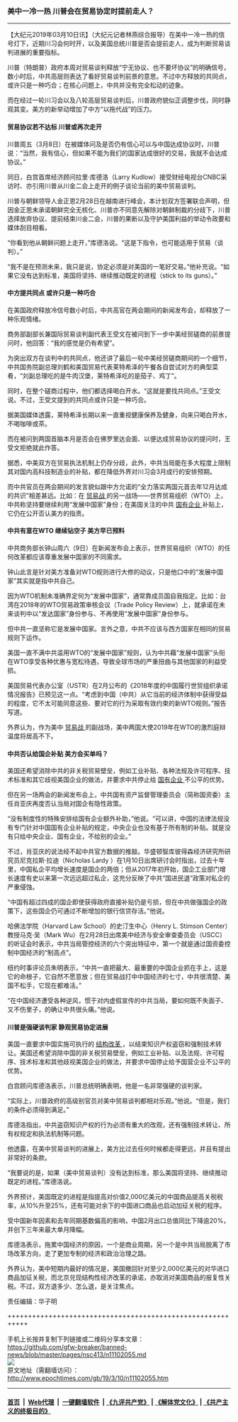 ### 美中一冷一热 川普会在贸易协定时提前走人？
------------------------

<p>
 【大纪元2019年03月10日讯】（大纪元记者林燕综合报导）在美中一冷一热的信号灯下，近期川习会何时开，以及美国总统川普是否会提前走人，成为判断贸易谈判进展的重要指标。
</p>
<p>
 川普（特朗普）政府本周对贸易谈判释放“宁无协议、也不要坏协议”的明确信号，数小时后，中共高层则表达了看好贸易谈判前景的意思。不过中方释放的共同点，或许只是一种巧合；在核心问题上，中共并没有完全松动的迹象。
</p>
<p>
 而在经过一轮川习会以及八轮高层贸易谈判后，川普政府貌似正调整步伐，同时静观其变。美方的新举动增加了中方“以拖代战”的压力。
</p>
<h4>
 贸易协议若不达标 川普或再次走开
</h4>
<p>
 川普周五（3月8日）在被媒体问及是否仍有信心可以与中国达成协议时，川普说：“当然，我有信心，但如果不能为我们的国家达成很好的交易，我就不会达成协议。”
</p>
<p>
 同日，白宫首席经济顾问拉里‧库德洛（Larry Kudlow）接受财经电视台CNBC采访时、亦引用川普从川金二会上走开的例子谈论当前的美中贸易谈判。
</p>
<p>
 川普与朝鲜领导人金正恩2月28日在越南进行峰会，本计划双方签署联合声明，但因金正恩未承诺朝鲜完全无核化、川普亦不同意先解除对朝鲜制裁的分歧下，川普选择放弃协议、提前结束川金二会，川普的果断以及守护美国利益的举动令政要和媒体刮目相看。
</p>
<p>
 “你看到他从朝鲜问题上走开，”库德洛说。“这是下指令，也可能适用于贸易（谈判）。”
</p>
<p>
 “我不是在预测未来，我只是说，协定必须是对美国的一笔好交易。”他补充说。“如果它没有达到标准，美国将坚持、继续推动既定的进程（stick to its guns）。”
</p>
<h4>
 中方提共同点 或许只是一种巧合
</h4>
<p>
 在美国政府释放冷信号数小时后，中共高官在两会期间的新闻发布会，却释放了一种乐观情绪。
</p>
<p>
 商务部副部长兼国际贸易谈判副代表王受文在被问到下一步中美经贸磋商的前景提问时，他回答：“我的感觉是仍有希望”。
</p>
<p>
 为突出双方在谈判中的共同点，他还讲了最后一轮中美经贸磋商期间的一个细节，中共国务院副总理刘鹤和美国贸易代表莱特希泽的午餐各自尝试对方的典型菜肴，“刘副总理吃的是牛肉汉堡，莱特希泽吃的是茄子、鸡丁”。
</p>
<p>
 同时，在整个磋商过程中，他们都选择喝白开水。“这就是要找共同点。”王受文说。不过，王受文提到的共同点或许只是一种巧合。
</p>
<p>
 据美国媒体透露，莱特希泽长期以来一直重视健康保养及健身，向来只喝白开水，不喝咖啡或茶。
</p>
<p>
 而在被问到两国首脑本月是否会在佛罗里达会面、以便达成贸易协议的提问时，王受文拒绝就此作答。
</p>
<p>
 据悉，中美双方在贸易执法机制上仍存分歧，此外，中共当局能在多大程度上限制其对国内高科技制造业的补贴，都在降低外界对川习会3月成行的安排预期。
</p>
<p>
 而中共官员在两会期间的发言貌似跟中方允诺的“全力落实两国元首去年12月达成的共识”相差甚远。比如：在
 <a href="http://www.epochtimes.com/gb/tag/%E8%B4%B8%E6%98%93%E6%88%98.html">
  贸易战
 </a>
 的另一战场——世界贸易组织（WTO）上，中共称坚持要继续利用“发展中国家”身份；在美国关注的中共
 <a href="http://www.epochtimes.com/gb/tag/%E5%9B%BD%E6%9C%89%E4%BC%81%E4%B8%9A.html">
  国有企业
 </a>
 补贴上，它仍在公开否认美方的指责。
</p>
<h4>
 中共有意在WTO 继续钻空子 美方早已预料
</h4>
<p>
 中共商务部长钟山周六（9日）在新闻发布会上表示，世界贸易组织（WTO）的任何改革都应该尊重发展中国家的不同需求。
</p>
<p>
 钟山此言是针对美方准备对WTO规则进行大修的动议，只是他口中的“发展中国家”其实就是指中共自己。
</p>
<p>
 因为WTO机制未准确界定何为“发展中国家”，通常靠成员国自我指定。比如：台湾在2018年的WTO贸易政策审核会议（Trade Policy Review）上，就承诺在未来谈判中以“发达国家”身份参与、不再使用“发展中国家”身份参与。
</p>
<p>
 但中共一直坚称它是发展中国家。言外之意，中共不应该与西方国家在相同的贸易规则下运作。
</p>
<p>
 美国一直不满中共滥用WTO的“发展中国家”规则，认为中共藉“发展中国家”头衔在WTO享受各种优惠与宽松待遇，导致全球市场的严重扭曲与其他国家的利益受损。
</p>
<p>
 美国贸易代表办公室（USTR）在2月公布的《2018年度的中国履行世贸组织承诺情况报告》已预见这一点。“考虑到中国（中共）从它当前的经济体制中获得受益的程度，它不太可能同意这些、要对它的行为采取有效约束的新WTO规则。”报告写道。
</p>
<p>
 外界认为，作为美中
 <a href="http://www.epochtimes.com/gb/tag/%E8%B4%B8%E6%98%93%E6%88%98.html">
  贸易战
 </a>
 的副战场，美中两国大使2019年在WTO的激烈庭辩温度将居高不下。
</p>
<h4>
 中共否认给国企补贴 美方会买单吗？
</h4>
<p>
 美国还希望消除中共的非关税贸易壁垒，例如工业补贴、各种法规及许可程序、技术标准和其它歧视美国企业的做法，并要求中共停止给
 <a href="http://www.epochtimes.com/gb/tag/%E5%9B%BD%E6%9C%89%E4%BC%81%E4%B8%9A.html">
  国有企业
 </a>
 不公平的优势。
</p>
<p>
 但在另一场两会的新闻发布会上，中共国有资产监督管理委员会（简称国资委）主任肖亚庆再度否认当局对国企有隐性政策。
</p>
<p>
 “没有制度性的特殊安排给国有企业额外补助，”他说。“可以讲，中国的法律法规没有专门针对中国国有企业补贴的规定，中央企业也没有基于所有制的补贴。就是没有只给中央企业、国有企业，不给别的企业。”
</p>
<p>
 不过，肖亚庆的说法经不起中共官方数据的推敲。华盛顿智库彼得森经济研究所研究员尼克拉斯·拉迪（Nicholas Lardy ）在1月10日出席研讨会时指出，过去十年里，中国私企平均增长速度是国企的两倍；但从2017年初开始，国企工业部门增长速度有史以来第一次远远超过私企，这充分反映了中共“国进民退”政策对私企的严重侵蚀。
</p>
<p>
 “中国有超过四成的国企即使获得政府直接补贴仍是亏损，但在中共做强国企的政策下，这些国企仍可通过不断增加的银行信贷存活。”他说。
</p>
<p>
 哈佛法学院（Harvard Law School）的史汀生中心（Henry L. Stimson Center）教授马克‧吴（Mark Wu）在2月28日出席美中经济与安全审查委员会（USCC）的听证会时表示，中共当局管控经济的六个突出特征中，第一个就是通过国资委控制中国经济的“制高点”。
</p>
<p>
 纽约时事评论员朱明表示，“中共一直把最大、最重要的中国企业抓在手上，这是它的命根子，它自然不愿意放；但在贸易战打中中国经济的七寸，中共很清楚、美国不松手，它现在都难活。”
</p>
<p>
 “在中国经济遭受各种逆风，惯于对内虚假宣传的中共当局，要如何既不失面子、又不伤里子，的确让中共很头痛。”他说。
</p>
<h4>
 川普是强硬谈判家 静观贸易协定进展
</h4>
<p>
 美国一直要求中国实施可执行的
 <a href="http://www.epochtimes.com/gb/tag/%E7%BB%93%E6%9E%84%E6%94%B9%E9%9D%A9.html">
  结构改革
 </a>
 ，以结束知识产权盗窃和强制技术转让。美国还希望消除中国的非关税贸易壁垒，例如工业补贴、以及法规、许可程序、技术标准和其他歧视美国企业的做法，并要求中国停止给予国营企业不公平的优势。
</p>
<p>
 白宫顾问库德洛表示，川普总统明确表明，他是一名非常强硬的谈判家。
</p>
<p>
 “实际上，川普政府的高级别官员对美中贸易谈判都相对乐观。”他说。“但是，我们的条件必须得到满足。”
</p>
<p>
 库德洛指出，中共盗窃知识产权的行为必须有重大的改观，还有强制技术转让、所有权规定和执法机制等问题。
</p>
<p>
 他透露，在美中贸易谈判的进展上，美方比过去任何时候都走得更远，并且有提出非常好的条款。
</p>
<p>
 “我要说的是，如果（美中贸易谈判）没有达到标准，那么美国将坚持、继续推动既定的进程。”库德洛说。
</p>
<p>
 外界预计，美国既定的进程是指提高对价值2,000亿美元的中国商品提高关税税率，从10%升至25%，还有可能对余下的中国进口商品也启动加征关税的程序。
</p>
<p>
 受中国新年因素和去年同期基数偏高的影响，中国2月出口总值同比下降逾20%，并创下三年来最大单月降幅。
</p>
<p>
 库德洛表示，拖累中国经济的原因，一个是商业周期，另一个是中共当局脱离了市场改革方向，走了更加专制的经济和政治治理之路。
</p>
<p>
 外界认为，美中短期内最好的情况是，美国撤回针对至少2,000亿美元的对华进口商品加征关税，而北京兑现结构性经济改革的承诺，亦取消对美国商品的报复性关税。不过，双方退多少、怎么退，是关注焦点。
</p>
<p>
 责任编辑：华子明
</p>

+++++++++++++++++++++++++++++++++++++++++++++++++++++++++++<br/><br/>
手机上长按并复制下列链接或二维码分享本文章：<br/>
https://github.com/gfw-breaker/banned-news/blob/master/pages/nsc413/n11102055.md <br/>
<a href='https://github.com/gfw-breaker/banned-news/blob/master/pages/nsc413/n11102055.md'><img src='https://github.com/gfw-breaker/banned-news/blob/master/pages/nsc413/n11102055.md.png'/></a> <br/>
原文地址（需翻墙访问）：http://www.epochtimes.com/gb/19/3/10/n11102055.htm


------------------------
#### [首页](https://github.com/gfw-breaker/banned-news/blob/master/README.md) &nbsp;|&nbsp; [Web代理](https://github.com/labour-camp/helloworld) &nbsp;|&nbsp; [一键翻墙软件](https://github.com/gfw-breaker/nogfw/blob/master/README.md) &nbsp;| [《九评共产党》](https://github.com/gfw-breaker/9ping.md/blob/master/README.md#九评之一评共产党是什么) | [《解体党文化》](https://github.com/gfw-breaker/jtdwh.md/blob/master/README.md) | [《共产主义的终极目的》](https://github.com/gfw-breaker/gczydzjmd.md/blob/master/README.md)

